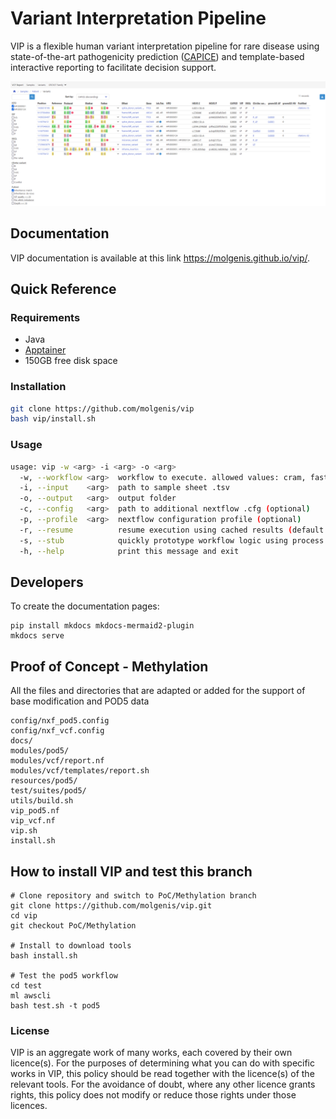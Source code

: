 # Variant Interpretation Pipeline
VIP is a flexible human variant interpretation pipeline for rare disease using state-of-the-art pathogenicity prediction ([CAPICE](https://github.com/molgenis/capice)) and template-based interactive reporting to facilitate decision support.

![Example Report](docs/img/report_example.png)

## Documentation
VIP documentation is available at this link https://molgenis.github.io/vip/.

## Quick Reference

### Requirements
- Java
- [Apptainer](https://apptainer.org/docs/admin/main/installation.html#install-from-pre-built-packages)
- 150GB free disk space

### Installation
```bash
git clone https://github.com/molgenis/vip
bash vip/install.sh
```

### Usage
```bash
usage: vip -w <arg> -i <arg> -o <arg>
  -w, --workflow <arg>  workflow to execute. allowed values: cram, fastq, gvcf, vcf, pod5
  -i, --input    <arg>  path to sample sheet .tsv
  -o, --output   <arg>  output folder
  -c, --config   <arg>  path to additional nextflow .cfg (optional)
  -p, --profile  <arg>  nextflow configuration profile (optional)
  -r, --resume          resume execution using cached results (default: false)
  -s, --stub            quickly prototype workflow logic using process script stubs
  -h, --help            print this message and exit
```

## Developers
To create the documentation pages:
```
pip install mkdocs mkdocs-mermaid2-plugin
mkdocs serve
```

## Proof of Concept - Methylation
All the files and directories that are adapted or added for the support of base modification and POD5 data
```
config/nxf_pod5.config
config/nxf_vcf.config
docs/
modules/pod5/
modules/vcf/report.nf
modules/vcf/templates/report.sh
resources/pod5/
test/suites/pod5/
utils/build.sh
vip_pod5.nf
vip_vcf.nf
vip.sh
install.sh
```

## How to install VIP and test this branch
```
# Clone repository and switch to PoC/Methylation branch
git clone https://github.com/molgenis/vip.git
cd vip
git checkout PoC/Methylation

# Install to download tools
bash install.sh

# Test the pod5 workflow
cd test
ml awscli
bash test.sh -t pod5
```

### License
VIP is an aggregate work of many works, each covered by their own licence(s). For the purposes of determining what you can do with specific works in VIP, this policy should be read together with the licence(s) of the relevant tools. For the avoidance of doubt, where any other licence grants rights, this policy does not modify or reduce those rights under those licences.

